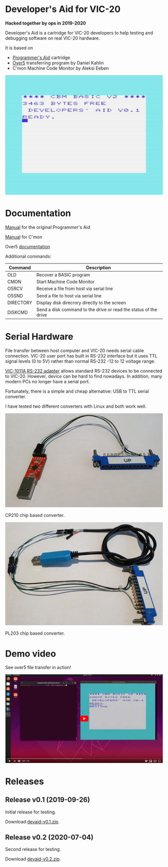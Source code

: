 # Developer's Aid for VIC-20

**Hacked together by ops in 2019-2020**

Developer's Aid is a cartridge for VIC-20 developers to help testing and
debugging software on real VIC-20 hardware.

It is based on

- [Programmer's Aid](http://sleepingelephant.com/denial/wiki/index.php?title=VIC-1212_Programmers_Aid_Cartridge) cartridge
- [Over5](http://www.kahlin.net/daniel/over5/) transferring program
by Daniel Kahlin
- C'mon Machine Code Monitor by Aleksi Eeben

![START_SCREEN](screenshot-01.png)

# Documentation

[Manual](http://www.zimmers.net/anonftp/pub/cbm/vic20/manuals/VIC_1212_Programmers_Aid.pdf) for the original Programmer's Aid

[Manual](http://www.zimmers.net/anonftp/pub/cbm/vic20/programming/cmon.txt)
for C'mon

Over5 [documentation](https://github.com/ops/over5/tree/master/doc)

Additional commands:

| Command   | Description |
| --------- | ----------- |
| OLD       | Recover a BASIC program |
| CMON      | Start Machine Code Monitor |
| O5RCV     | Receive a file from host via serial line |
| O5SND     | Send a file to host via serial line |
| DIRECTORY | Display disk direcrory directly to the screen |
| DISKCMD   | Send a disk command to the drive or read the status of the drive|

# Serial Hardware

File transfer between host computer and VIC-20 needs serial cable connection.
VIC-20 user port has built in RS-232 interface but it uses TTL signal
levels (0 to 5V) rather than normal RS-232 -12 to 12 voltage range.

[VIC-1011A RS-232 adapter](http://sleepingelephant.com/denial/wiki/index.php?title=VIC-1011A_RS232C_adapter)
allows standard RS-232 devices to be connected to VIC-20. However, device
can be hard to find nowadays. In addition, many modern PCs no longer
have a serial port.

Fortunately, there is a simple and cheap alternative: USB to TTL serial
converter.

I have tested two different converters with Linux and both work well.

![CP210](cp210x.jpg)

CP210 chip based converter.

![PL2303](pl2303.jpg)

PL203 chip based converter.

# Demo video

See over5 file transfer in action!

[![VIDEO](yt.png)](https://www.youtube.com/watch?v=YXu-9LwoQxI)

# Releases

## Release v0.1 (2019-09-26)

Initial release for testing.

Download [devaid-v0.1.zip](devaid-v0.1.zip).

## Release v0.2 (2020-07-04)

Second release for testing.

Download [devaid-v0.2.zip](devaid-v0.2.zip).
